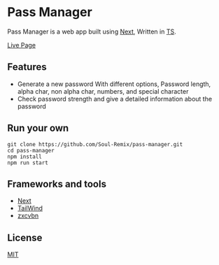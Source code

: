 # Pass Manager

Pass Manager is a web app built using [Next](https://nextjs.org), Written in [TS](https://www.typescriptlang.org/).

[Live Page](https://pass-manager-next.netlify.app/)

## Features

- Generate a new password With different options, Password length, alpha char, non alpha char, numbers, and special character
- Check password strength and give a detailed information about the password

## Run your own

```
git clone https://github.com/Soul-Remix/pass-manager.git
cd pass-manager
npm install
npm run start
```

## Frameworks and tools

- [Next](https://nextjs.org)
- [TailWind](https://tailwindcss.com)
- [zxcvbn](https://www.npmjs.com/package/zxcvbn)

## License

[MIT](https://choosealicense.com/licenses/mit/)
